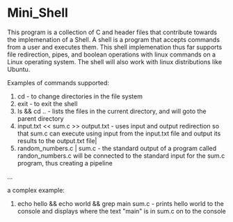 # Mini_Shell
This program is a collection of C and header files that contribute towards the implemenation of a Shell. A shell is a program that accepts commands from a user and executes them. 
This shell implemenation thus far supports file redirection, pipes, and boolean operations with linux commands on a Linux operating system. The shell will also work with linux 
distributions like Ubuntu.

Examples of commands supported:
1. cd - to change directories in the file system
2. exit - to exit the shell
3. ls && cd .. - lists the files in the current directory, and will goto the parent directory
4. input.txt << sum.c >> output.txt - uses input and output redirection so that sum.c can execute using input from the input.txt file and output its results to the output.txt file|
5. random_numbers.c | sum.c  - the standard output of a program called randon_numbers.c will be connected to the standard input for the sum.c program, thus creating a pipeline

...

a complex example:
1. echo hello && echo world && grep main sum.c - prints hello world to the console and displays where the text "main" is in sum.c on to the console

